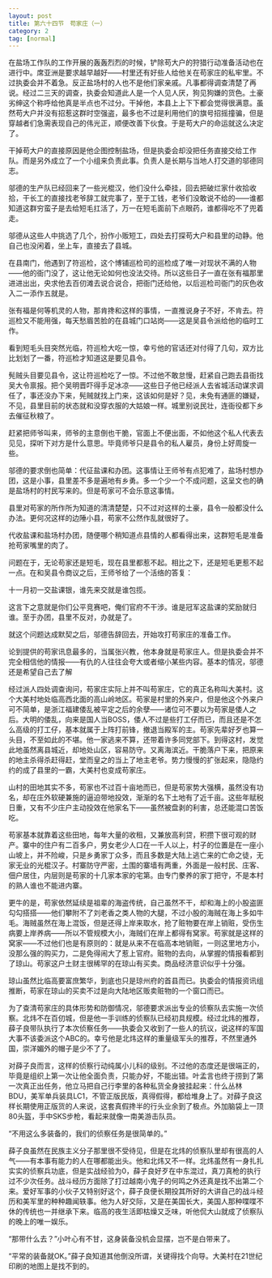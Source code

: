 ```yaml
---
layout: post
title: 第六十四节　苟家庄（一）
category: 2
tag: [normal]
---
```


在盐场工作队的工作开展的轰轰烈烈的时候，铲除苟大户的狩猎行动准备活动也在进行中。席亚洲是要求越早越好――村里还有好些人给他关在苟家庄的私牢里。不过执委会并不着急。反正盐场村的人也不是他们家亲戚。凡事都得调查清楚了再说。经过二三天的调查，执委会知道此人是一个人见人厌，狗见狗嫌的货色。土豪劣绅这个称呼给他真是半点也不过分。干掉他，本县上上下下都会觉得很满意。虽然苟大户并没有招惹这群时空强盗，最多也不过是利用他们的旗号招摇撞骗，但是穿越者们急需表现自己的伟光正，顺便改善下伙食。于是苟大户的命运就这么决定了。

干掉苟大户的直接原因是他企图控制盐场，但是执委会却没把任务直接交给工作队。而是另外成立了一个小组来负责此事。负责人是长期与当地人打交道的邬德同志。

邬德的生产队已经回来了一些光棍汉，他们没什么牵挂，回去把破烂家什收拾收拾，干长工的直接找老爷辞工就完事了，至于工钱，老爷们没敢说不给的――谁都知道这群穷蛮子是去给短毛扛活了，万一在短毛面前下点眼药，谁都得吃不了兜着走。

邬德从这些人中挑选了几个，扮作小贩短工，四处去打探苟大户和县里的动静。他自己也没闲着，坐上车，直接去了县城。

在县南门，他遇到了符巡检，这个博铺巡检司的巡检成了唯一对现状不满的人物――他的衙门没了，这让他无论如何也没法交待。所以这些日子一直在张有福那里进进出出，央求他去百仞滩去说合说合，把衙门还给他，以后巡检司衙门的灰色收入二一添作五就是。

张有福是何等机灵的人物，那肯搀和这样的事情，一直推说身子不好，不肯去。符巡检又不能用强，每天愁眉苦脸的在县城门口站岗――这是吴县令派给他的临时工作。

看到短毛头目突然光临，符巡检大吃一惊，幸亏他的官话还对付得了几句，双方比比划划了一番，符巡检才知道这是要见县令。

髡贼头目要见县令，这让符巡检吃了一惊。不过他不敢怠慢，赶紧自己跑去县衙找吴大令禀报。把个吴明晋吓得手足冰凉――这些日子他已经派人去省城活动谋求调任了，事还没办下来，髡贼就找上门来，这该如何是好？见，未免有通匪的嫌疑，不见，县里目前的状态就和没穿衣服的大姑娘一样。城里别说民壮，连衙役都下乡去催征秋粮了。

赶紧把师爷叫来，师爷的主意倒也干脆，官面上不便出面，不如他这个私人代表去见见，探听下对方是什么意思。毕竟师爷只是县令的私人雇员，身份上好周旋一些。

邬德的要求倒也简单：代征盐课和办团。这事情让王师爷有点犯难了，盐场村想办团，这是小事，县里差不多是遍地有乡勇。多一个少一个不成问题，这呈文也的确是盐场村的村民写来的。但是苟家可不会乐意这事情。

县里对苟家的所作所为知道的清清楚楚，只不过对这样的土豪，县令一般都没什么办法。更何况这样的边陲小县，苟家不公然作乱就很好了。

代收盐课和盐场村办团，随便哪个稍知道点县情的人都看得出来，这群短毛是准备抢苟家嘴里的肉了。

问题在于，无论苟家还是短毛，现在县里都惹不起。相比之下，还是短毛更惹不起一点。在和吴县令商议之后，王师爷给了一个活络的答复：

十一月初一交盐课银，谁先来交就是谁包揽。

这言下之意就是你们公平竞赛吧，俺们官府不干涉。谁是冠军这盐课的奖励就归谁。至于办团，县里不反对，办就是了。

就这个问题达成默契之后，邬德告辞回去，开始攻打苟家庄的准备工作。

论到提供的苟家讯息最多的，当属张兴教，他本身就是苟家庄人。但是执委会并不完全相信他的情报――有仇的人往往会夸大或者缩小某些内容。基本的情况，邬德还是希望自己去了解

经过派人四处调查询问，苟家庄实际上并不叫苟家庄，它的真正名称叫大美村。这个大美村地处临高西北面的高山岭地区。苟家是村里的外来户，但是他这个外来户可不简单，是浙江福建倭乱被平定之后的余孽――诸位可不要以为苟家是倭人之后。大明的倭乱，向来是国人当BOSS，倭人不过是些打工仔而已，而且还是不怎么高级的打工仔，基本就属于上阵打前锋，撤退当殿军的主。苟家先辈好歹也算一头目，不至如此的不堪。他一家逃来不算，还带着许多同党部下。到得这村，发觉此地虽然离县城近，却地处山区，容易防守。又离海滨近。干脆落户下来，把原来的地主杀得杀赶得赶，堂而皇之的当上了地主老爷。势力慢慢的扩张起来，隐隐约约的成了县里的一霸，大美村也变成苟家庄。

山村的田地其实不多，苟家也不过百十亩地而已，但是苟家势大强横，虽然没有功名，却在庄外软硬兼施的逼迫带地投效，渐渐的名下土地有了近千亩。这些年赋税日重，又有不少庄户主动投效在他家名下――虽然被盘剥的利害，总还能混口苦饭吃。

苟家基本就靠着这些田地，每年大量的收租，又兼放高利贷，积攒下很可观的财产。寨中的住户有二百多户，男女老少人口在一千人以上，村子的位置是在一座小山坡上，并不险峻，只是乡勇家丁众多，而且多数是大陆上逃亡来的亡命之徒，无家无业的光棍汉子。村寨防守严密，土围的寨墙有两重，外面是一般村民、庄客、佃户居住，内层则是苟家的十几家本家的宅第。由专门豢养的家丁把守，不是本村的熟人谁也不能进内寨。

更牛的是，苟家依然延续是祖辈的海盗传统，自己虽然不干，却和海上的小股盗匪勾勾搭搭――他们攀附不了刘老香之类人物的大腿，不过小股的海贼在海上多如牛毛。海贼虽然在海上混饭，但是还得上岸来取水，抢了赃物要在岸上销赃，受伤生病要上岸养病――所以不管规模大小，海贼们在岸上都得有窝家。苟家就是这样的窝家――不过他们也是有原则的：就是从来不在临高本地销赃，一则这里地方小，没那么强的购买力，二是免得闹大了惹上官府。赃物的去向，从掌握的情报看都到了琼山。苟家这户土财主很稀罕的在琼山有买卖。商品经济意识似乎十分强。

琼山虽然比临高要富庶繁华，到底也只是琼州府的首县而已。执委会的情报资讯组推断，苟家在琼山的买卖不过是向大陆地区贩卖赃物的一个窗口而已。

为了查清苟家庄的具体形势和防御情况，邬德要求派出专业的侦察队去实施一次侦察。北炜不在百仞城，但是他一手训练的侦察队已经初具规模。经过北炜的推荐，薛子良带队执行了本次侦察任务――执委会又收到了一些人的抗议，说这样的军国大事不该委派这个ABC的。幸亏他是北炜这样的重量级军头的推荐，不然里通外国，崇洋媚外的帽子是少不了了。

对薛子良而言，这样的侦察行动纯属小儿科的级别。不过他的态度还是很端正的，毕竟是组织上第一次让他全面负责，只能办好，不能出错。叶孟言也终于捞到了第一次真正出任务，他立马把自己行李里的各种私货全身披挂起来：什么丛林BDU，美军单兵装具LC1，不管正版民版，真得假得，都给堆身上了。对薛子良这样长期使用正版货的人来说，这套真假搀半的行头业余到了极点。外加脑袋上一顶80头盔，手中SKS步枪，看起来就像一南美游击队员。

“不用这么多装备的，我们的侦察任务是很简单的。”

薛子良虽然在民族主义分子那里很不受待见，但是在北炜的侦察队里却有很高的人气――有本事有能力的人在哪都能出头。他和北炜又不一样。北炜虽然有一身扎扎实实的侦察兵功底，但是实战经验为0，薛子良好歹在中东混过，真刀真枪的执行过不少次任务。战斗经历方面除了打过越南小鬼子的何鸣之外还真是找不出第二个来。爱好军事的小伙子又特别好这个，薛子良便长期投其所好的大讲自己的战斗经历和美军里的种种趣闻轶事。他为人好交际，又是在美国长大，美国人那种喋喋不休的传统也一并继承下来。临高的夜生活即枯燥又乏味，听他侃大山就成了侦察队的晚上的唯一娱乐。

“那带什么去？”小叶心有不甘，这身装备没机会显摆，岂不是白带来了。

“平常的装备就OK。”薛子良知道其他倒没所谓，关键得找个向导。大美村在21世纪印刷的地图上是找不到的。
